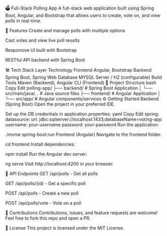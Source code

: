 🗳️ Full-Stack Polling App
A full-stack web application built using Spring Boot, Angular, and Bootstrap that allows users to create, vote on, and view polls in real-time.

🚀 Features
Create and manage polls with multiple options

Cast votes and view live poll results

Responsive UI built with Bootstrap

RESTful API backend with Spring Boot

🛠️ Tech Stack
Layer	Technology
Frontend	Angular, Bootstrap
Backend	Spring Boot, Spring Web
Database	MYSQL Server / H2 (configurable)
Build Tools	Maven (Backend), Angular CLI (Frontend)
📂 Project Structure
bash
Copy
Edit
polling-app/
├── backend/                # Spring Boot Application
│   └── src/main/java/...   # Java source files
├── frontend/               # Angular Application
│   └── src/app/            # Angular components/services
⚙️ Getting Started
Backend (Spring Boot)
Open the project in your preferred IDE.

Set up the DB credentials in application.properties:
yaml
Copy
Edit
spring:
  datasource:
    url: jdbc:sqlserver://localhost:1433;databaseName=voting-app
    username: your-username
    password: your-password
Run the application:

./mvnw spring-boot:run
Frontend (Angular)
Navigate to the frontend folder:

cd frontend
Install dependencies:

npm install
Run the Angular dev server:

ng serve
Visit http://localhost:4200 in your browser.

🧪 API Endpoints
GET /api/polls - Get all polls

GET /api/polls/{id} - Get a specific poll

POST /api/polls - Create a new poll

POST /api/polls/vote - Vote on a poll

🤝 Contributions
Contributions, issues, and feature requests are welcome!
Feel free to fork this repo and open a PR.

📃 License
This project is licensed under the MIT License.
